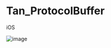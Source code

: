 # Tan_ProtocolBuffer

iOS

![image](https://github.com/xiaotanit/Tan_ProtocolBuffer/blob/master/2.gif)
